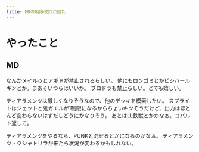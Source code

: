 ```yaml
---
title: MDの制限改訂が出た
---
```


# やったこと

## MD

なんかメイルゥとアギドが禁止されるらしい。
他にもロンゴミとかビシバールキンとか。まあそいつらはいいか。
ブロドラも禁止らしい。とても嬉しい。

ティアラメンツは厳しくなりそうなので、他のデッキを模索したい。
スプライトはジェットと鬼ガエルが1制限になるからちょいキツそうだけど、出力はほとんど変わらないはずだしどうにかなりそう。
あとはLL鉄獣とかかなぁ。コバルト返して。

ティアラメンツをやるなら、PUNKと混ぜるとかになるのかなぁ。
ティアラメンツ・クシャトリラが来たら状況が変わるかもしれない。

